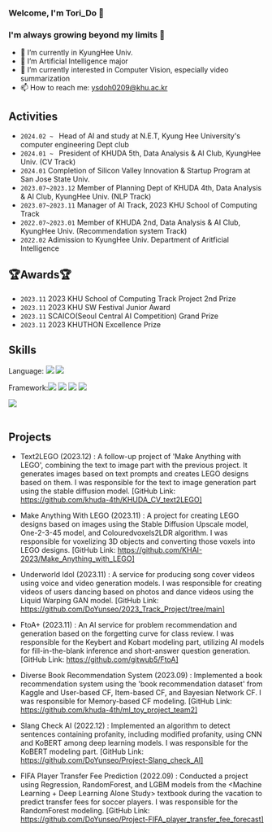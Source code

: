 

### Welcome, I'm Tori_Do 👋
###  I'm always growing beyond my limits 🚀
- 🔭 I’m currently in KyungHee Univ.
- 🌱 I’m Artificial Intelligence major
- 🤔 I’m currently interested in Computer Vision, especially video summarization
- 📫 How to reach me: ysdoh0209@khu.ac.kr


## Activities
-  `2024.02 ~ ` Head of AI and study at N.E.T, Kyung Hee University's computer engineering Dept club
-  `2024.01 ~ ` President of KHUDA 5th, Data Analysis & AI Club, KyungHee Univ. (CV Track)
-  `2024.01` Completion of Silicon Valley Innovation & Startup Program at San Jose State Univ.
-  `2023.07~2023.12` Member of Planning Dept of KHUDA 4th, Data Analysis & AI Club, KyungHee Univ. (NLP Track)
-  `2023.07~2023.11` Manager of AI Track, 2023 KHU School of Computing Track
-  `2022.07~2023.01` Member of KHUDA 2nd, Data Analysis & AI Club, KyungHee Univ. (Recommendation system Track)
-  `2022.02` Adimission to KyungHee Univ. Department of Aritficial Intelligence
  

## 🏆Awards🏆
- `2023.11` 2023 KHU School of Computing Track Project 2nd Prize
- `2023.11` 2023 KHU SW Festival Junior Award
- `2023.11` SCAICO(Seoul Central AI Competition) Grand Prize
- `2023.11` 2023 KHUTHON Excellence Prize
  

## Skills


Language: <img src="https://img.shields.io/badge/Python-3776AB?style=for-the-badge&logo=Python&logoColor=white"> <img src="https://img.shields.io/badge/C++-00599C?style=for-the-badge&logo=C++&logoColor=white"> 

Framework:<img src="https://img.shields.io/badge/TensorFlow-FF6F00?style=for-the-badge&logo=TensorFlow&logoColor=white"> <img src="https://img.shields.io/badge/Keras-D00000?style=for-the-badge&logo=Keras&logoColor=white"> <img src="https://img.shields.io/badge/HTML5-E34F26?style=for-the-badge&logo=HTML5&logoColor=white"> <img src="https://img.shields.io/badge/CSS3-1572B6?style=for-the-badge&logo=CSS3&logoColor=white"> 

<img src="https://github-readme-stats.vercel.app/api/top-langs/?username=DoYunseo&layout=compact"><br><br>

## Projects

- Text2LEGO (2023.12)
: A follow-up project of 'Make Anything with LEGO', combining the text to image part with the previous project. It generates images based on text prompts and creates LEGO designs based on them. I was responsible for the text to image generation part using the stable diffusion model.
[GitHub Link: https://github.com/khuda-4th/KHUDA_CV_text2LEGO]

- Make Anything With LEGO (2023.11)
: A project for creating LEGO designs based on images using the Stable Diffusion Upscale model, One-2-3-45 model, and Colouredvoxels2LDR algorithm. I was responsible for voxelizing 3D objects and converting those voxels into LEGO designs.
[GitHub Link: https://github.com/KHAI-2023/Make_Anything_with_LEGO]

- Underworld Idol (2023.11)
: A service for producing song cover videos using voice and video generation models. I was responsible for creating videos of users dancing based on photos and dance videos using the Liquid Warping GAN model.
[GitHub Link: https://github.com/DoYunseo/2023_Track_Project/tree/main]

- FtoA+ (2023.11)
: An AI service for problem recommendation and generation based on the forgetting curve for class review. I was responsible for the Keybert and Kobart modeling part, utilizing AI models for fill-in-the-blank inference and short-answer question generation.
[GitHub Link: https://github.com/gitwub5/FtoA]

- Diverse Book Recommendation System (2023.09)
: Implemented a book recommendation system using the 'book recommendation dataset' from Kaggle and User-based CF, Item-based CF, and Bayesian Network CF. I was responsible for Memory-based CF modeling.
[GitHub Link: https://github.com/khuda-4th/ml_toy_project_team2]

- Slang Check AI (2022.12)
: Implemented an algorithm to detect sentences containing profanity, including modified profanity, using CNN and KoBERT among deep learning models. I was responsible for the KoBERT modeling part.
[GitHub Link: https://github.com/DoYunseo/Project-Slang_check_AI]

- FIFA Player Transfer Fee Prediction (2022.09)
: Conducted a project using Regression, RandomForest, and LGBM models from the <Machine Learning + Deep Learning Alone Study> textbook during the vacation to predict transfer fees for soccer players. I was responsible for the RandomForest modeling.
[GitHub Link: https://github.com/DoYunseo/Project-FIFA_player_transfer_fee_forecast]



<!--
**DoYunseo/DoYunseo** is a ✨ _special_ ✨ repository because its `README.md` (this file) appears on your GitHub profile.

Here are some ideas to get you started:

- 🔭 I’m currently working on ...
- 🌱 I’m currently learning ...
- 👯 I’m looking to collaborate on ...
- 🤔 I’m looking for help with ...
- 💬 Ask me about ...
- 📫 How to reach me: ...
- 😄 Pronouns: ...
- ⚡ Fun fact: ...
-->
